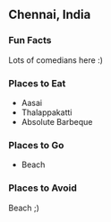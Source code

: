 ## Chennai, India

### Fun Facts
Lots of comedians here :)

### Places to Eat
- Aasai
- Thalappakatti
- Absolute Barbeque

### Places to Go
- Beach


### Places to Avoid
Beach ;)

### 
